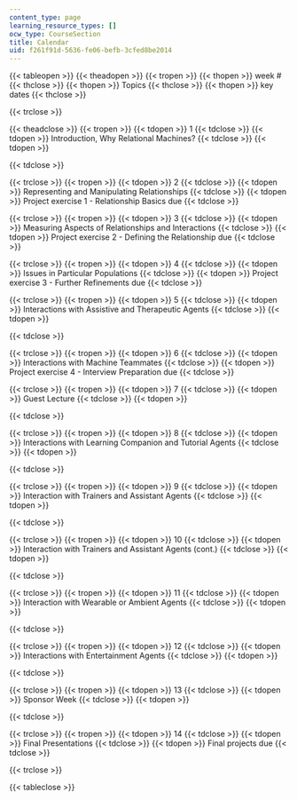 ```yaml
---
content_type: page
learning_resource_types: []
ocw_type: CourseSection
title: Calendar
uid: f261f91d-5636-fe06-befb-3cfed8be2014
---
```


{{< tableopen >}}
{{< theadopen >}}
{{< tropen >}}
{{< thopen >}}
week #
{{< thclose >}}
{{< thopen >}}
Topics
{{< thclose >}}
{{< thopen >}}
key dates
{{< thclose >}}

{{< trclose >}}

{{< theadclose >}}
{{< tropen >}}
{{< tdopen >}}
1
{{< tdclose >}}
{{< tdopen >}}
Introduction, Why Relational Machines?
{{< tdclose >}}
{{< tdopen >}}

{{< tdclose >}}

{{< trclose >}}
{{< tropen >}}
{{< tdopen >}}
2
{{< tdclose >}}
{{< tdopen >}}
Representing and Manipulating Relationships
{{< tdclose >}}
{{< tdopen >}}
Project exercise 1 - Relationship Basics due
{{< tdclose >}}

{{< trclose >}}
{{< tropen >}}
{{< tdopen >}}
3
{{< tdclose >}}
{{< tdopen >}}
Measuring Aspects of Relationships and Interactions
{{< tdclose >}}
{{< tdopen >}}
Project exercise 2 - Defining the Relationship due
{{< tdclose >}}

{{< trclose >}}
{{< tropen >}}
{{< tdopen >}}
4
{{< tdclose >}}
{{< tdopen >}}
Issues in Particular Populations
{{< tdclose >}}
{{< tdopen >}}
Project exercise 3 - Further Refinements due
{{< tdclose >}}

{{< trclose >}}
{{< tropen >}}
{{< tdopen >}}
5
{{< tdclose >}}
{{< tdopen >}}
Interactions with Assistive and Therapeutic Agents
{{< tdclose >}}
{{< tdopen >}}

{{< tdclose >}}

{{< trclose >}}
{{< tropen >}}
{{< tdopen >}}
6
{{< tdclose >}}
{{< tdopen >}}
Interactions with Machine Teammates
{{< tdclose >}}
{{< tdopen >}}
Project exercise 4 - Interview Preparation due
{{< tdclose >}}

{{< trclose >}}
{{< tropen >}}
{{< tdopen >}}
7
{{< tdclose >}}
{{< tdopen >}}
Guest Lecture
{{< tdclose >}}
{{< tdopen >}}

{{< tdclose >}}

{{< trclose >}}
{{< tropen >}}
{{< tdopen >}}
8
{{< tdclose >}}
{{< tdopen >}}
Interactions with Learning Companion and Tutorial Agents
{{< tdclose >}}
{{< tdopen >}}

{{< tdclose >}}

{{< trclose >}}
{{< tropen >}}
{{< tdopen >}}
9
{{< tdclose >}}
{{< tdopen >}}
Interaction with Trainers and Assistant Agents
{{< tdclose >}}
{{< tdopen >}}

{{< tdclose >}}

{{< trclose >}}
{{< tropen >}}
{{< tdopen >}}
10
{{< tdclose >}}
{{< tdopen >}}
Interaction with Trainers and Assistant Agents (cont.)
{{< tdclose >}}
{{< tdopen >}}

{{< tdclose >}}

{{< trclose >}}
{{< tropen >}}
{{< tdopen >}}
11
{{< tdclose >}}
{{< tdopen >}}
Interaction with Wearable or Ambient Agents
{{< tdclose >}}
{{< tdopen >}}

{{< tdclose >}}

{{< trclose >}}
{{< tropen >}}
{{< tdopen >}}
12
{{< tdclose >}}
{{< tdopen >}}
Interactions with Entertainment Agents
{{< tdclose >}}
{{< tdopen >}}

{{< tdclose >}}

{{< trclose >}}
{{< tropen >}}
{{< tdopen >}}
13
{{< tdclose >}}
{{< tdopen >}}
Sponsor Week
{{< tdclose >}}
{{< tdopen >}}

{{< tdclose >}}

{{< trclose >}}
{{< tropen >}}
{{< tdopen >}}
14
{{< tdclose >}}
{{< tdopen >}}
Final Presentations
{{< tdclose >}}
{{< tdopen >}}
Final projects due
{{< tdclose >}}

{{< trclose >}}

{{< tableclose >}}